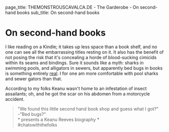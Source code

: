 page_title: THEMONSTROUSCAVALCA.DE - The Garderobe - On second-hand books
sub_title: On second-hand books

# On second-hand books

I like reading on a Kindle; it takes up less space than a book shelf, and no one can see all the embarrassing titles resting on it. It also has the benefit of not 
posing the risk that it's concealing a horde of blood-sucking cimicids within its seams and bindings.  Sure it sounds like a myth: sharks in swimming pools, 
and alligators in sewers, but apparently bed bugs in books is something entirely [real](https://www.bookstr.com/your-book-may-be-infested-with-bedbugs-heres-how-to-tell). 
I for one am more comfortable with pool sharks and sewer gators than that. 

According to my folks Keanu wasn't home to an infestation of insect assailants; oh, and he got the scar on his abdomen from a motorcycle accident.


> "We found this little second hand book shop and guess what I got?"<br />-"Bed bugs?"<br />* presents a Keanu Reeves biography *<br />#chatswiththefolks
